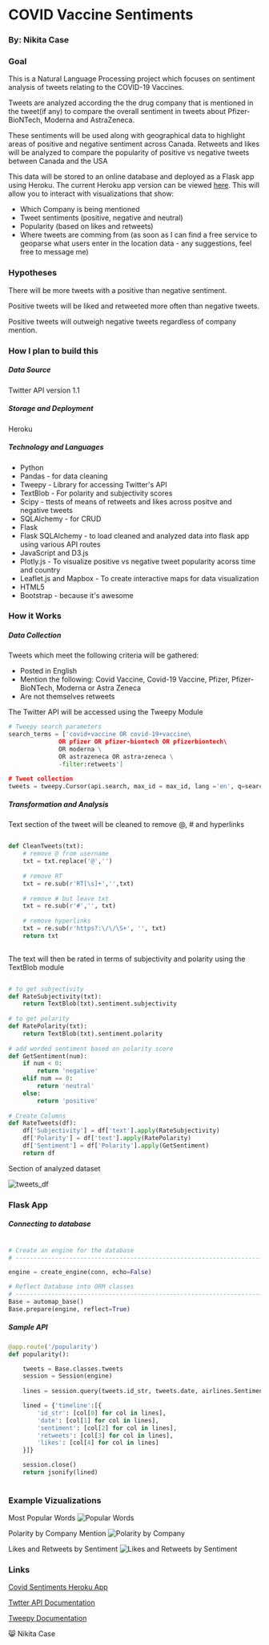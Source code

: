 # COVID Vaccine Sentiments 

### By: Nikita Case


### Goal

This is a Natural Language Processing project which focuses on sentiment analysis of tweets relating to the COVID-19 Vaccines. 

Tweets are analyzed according the the drug company that is mentioned in the tweet(if any) to compare the overall sentiment in tweets about Pfizer-BioNTech, Moderna and AstraZeneca. 

These sentiments will be used along with geographical data to highlight areas of positive and negative sentiment across Canada. Retweets and likes will be analyzed to compare the popularity of positive vs negative tweets between Canada and the USA

This data will be stored to an online database and deployed as a Flask app using Heroku. The current Heroku app version can be viewed 
[here](https://covid-sentiments.herokuapp.com/). This will allow you to interact with visualizations that show:
* Which Company is being mentioned 
* Tweet sentiments (positive, negative and neutral)
* Popularity (based on likes and retweets) 
* Where tweets are comming from (as soon as I can find a free service to geoparse what users enter in the location data - any suggestions, feel free to message me)


### Hypotheses

There will be more tweets with a positive than negative sentiment.

Positive tweets will be liked and retweeted more often than negative tweets.

Positive tweets will outweigh negative tweets regardless of company mention. 


### How I plan to build this

##### Data Source
Twitter API version 1.1

##### Storage and Deployment
Heroku

##### Technology and Languages
* Python
* Pandas - for data cleaning
* Tweepy - Library for accessing Twitter's API
* TextBlob  - For polarity and subjectivity scores
* Scipy - ttests of means of retweets and likes across positve and negative tweets
* SQLAlchemy - for CRUD
* Flask
* Flask SQLAlchemy - to load cleaned and analyzed data into flask app using various API routes
* JavaScript and D3.js
* Plotly.js - To visualize positive vs negative tweet popularity acorss time and country
* Leaflet.js and Mapbox - To create interactive maps for data visualization
* HTML5 
* Bootstrap - because it's awesome


### How it Works

##### Data Collection

Tweets which meet the following criteria will be gathered: 
- Posted in English
- Mention the following: Covid Vaccine, Covid-19 Vaccine, Pfizer, Pfizer-BioNTech, Moderna or Astra Zeneca
- Are not themselves retweets

The Twitter API will be accessed using the Tweepy Module 

```python 
# Tweepy search parameters
search_terms = ['covid+vaccine OR covid-19+vaccine\ 
              OR pfizer OR pfizer-biontech OR pfizerbiontech\ 
              OR moderna \
              OR astrazeneca OR astra+zeneca \
              -filter:retweets']

# Tweet collection
tweets = tweepy.Cursor(api.search, max_id = max_id, lang ='en', q=search_terms, tweet_mode='extended').items(limit)
```

##### Transformation and Analysis

Text section of the tweet will be cleaned to remove @, # and hyperlinks

```python 

def CleanTweets(txt): 
    # remove @ from username
    txt = txt.replace('@','')    
    
    # remove RT    
    txt = re.sub(r'RT[\s]+','',txt)
    
    # remove # but leave txt
    txt = re.sub(r'#','', txt)
    
    # remove hyperlinks
    txt = re.sub(r'https?:\/\/\S+', '', txt)
    return txt
    
```

The text will then be rated in terms of subjectivity and polarity using the TextBlob module

```python 

# to get subjectivity 
def RateSubjectivity(txt):
    return TextBlob(txt).sentiment.subjectivity
    
# to get polarity
def RatePolarity(txt):
    return TextBlob(txt).sentiment.polarity
    
# add worded sentiment based on polarity score
def GetSentiment(num):
    if num < 0: 
        return 'negative' 
    elif num == 0:
        return 'neutral'
    else:
        return 'positive'
        
# Create Columns
def RateTweets(df):
    df['Subjectivity'] = df['text'].apply(RateSubjectivity)
    df['Polarity'] = df['text'].apply(RatePolarity)
    df['Sentiment'] = df['Polarity'].apply(GetSentiment)
    return df 

```

Section of analyzed dataset 

![tweets_df](herd-sentiment/static/images/ss-tweets_df.png)


### Flask App

##### Connecting to database

```python 

# Create an engine for the database
# ------------------------------------------------------------------------------

engine = create_engine(conn, echo=False)   

# Reflect Database into ORM classes
# ------------------------------------------------------------------------------
Base = automap_base()
Base.prepare(engine, reflect=True)

```


##### Sample API 

```python
@app.route('/popularity')
def popularity():

    tweets = Base.classes.tweets
    session = Session(engine)
    
    lines = session.query(tweets.id_str, tweets.date, airlines.Sentiment, tweets.retweet_count, tweets.tweet_favourite_count).all()

    lined = {'timeline':[{
        'id_str': [col[0] for col in lines], 
        'date': [col[1] for col in lines], 
        'sentiment': [col[2] for col in lines],
        'retweets': [col[3] for col in lines],
        'likes': [col[4] for col in lines]
    }]}

    session.close()
    return jsonify(lined)
    
```


### Example Vizualizations

Most Popular Words
![Popular Words](herd-sentiments/static/images/could-vac.png)

Polarity by Company Mention 
![Polarity by Company](herd-sentiment/static/images/polarity-violin.png)

Likes and Retweets by Sentiment
![Likes and Retweets by Sentiment](herd-sentiments/static/images/popularity.png)



### Links

[Covid Sentiments Heroku App](https://covid-sentiments.herokuapp.com/)

[Twtter API Documentation](https://developer.twitter.com/en/docs/twitter-api)

[Tweepy Documentation](https://docs.tweepy.org/en/latest/)




:smile_cat: Nikita Case

